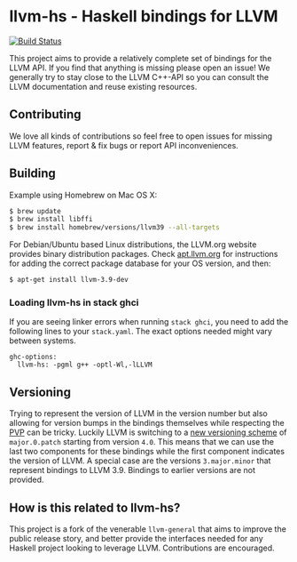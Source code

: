 # llvm-hs - Haskell bindings for LLVM

[![Build Status](https://travis-ci.org/llvm-hs/llvm-hs.svg?branch=llvm-4)](https://travis-ci.org/llvm-hs/llvm-hs)

This project aims to provide a relatively complete set of bindings for
the LLVM API. If you find that anything is missing please open an
issue! We generally try to stay close to the LLVM C++-API so you can
consult the LLVM documentation and reuse existing resources.

## Contributing

We love all kinds of contributions so feel free to open issues for
missing LLVM features, report & fix bugs or report API
inconveniences.

## Building

Example using Homebrew on Mac OS X:

```bash
$ brew update
$ brew install libffi
$ brew install homebrew/versions/llvm39 --all-targets
```

For Debian/Ubuntu based Linux distributions, the LLVM.org website provides
binary distribution packages. Check [apt.llvm.org](apt.llvm.org) for
instructions for adding the correct package database for your OS version, and
then:

```bash
$ apt-get install llvm-3.9-dev
```

### Loading llvm-hs in stack ghci

If you are seeing linker errors when running `stack ghci`, you need to
add the following lines to your `stack.yaml`. The exact options needed
might vary between systems.

```
ghc-options:
  llvm-hs: -pgml g++ -optl-Wl,-lLLVM
```

## Versioning

Trying to represent the version of LLVM in the version number but also
allowing for version bumps in the bindings themselves while respecting
the [PVP](http://pvp.haskell.org/) can be tricky. Luckily LLVM is
switching to a
[new versioning scheme](http://blog.llvm.org/2016/12/llvms-new-versioning-scheme.html)
of `major.0.patch` starting from version `4.0`. This means that we can
use the last two components for these bindings while the first
component indicates the version of LLVM. A special case are the
versions `3.major.minor` that represent bindings to LLVM 3.9. Bindings
to earlier versions are not provided.

## How is this related to llvm-hs?

This project is a fork of the venerable `llvm-general` that aims to improve the public release story, and better provide the interfaces needed for any Haskell project looking to leverage LLVM. Contributions are encouraged.
